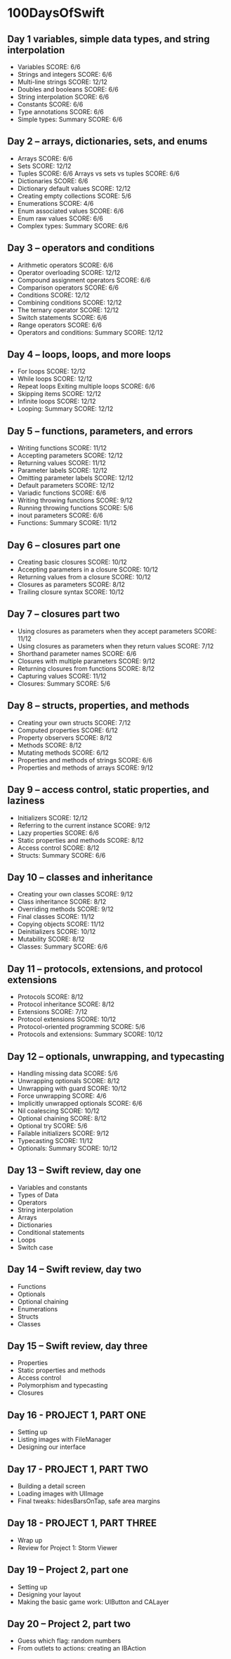 # 100DaysOfSwift

## Day 1 variables, simple data types, and string interpolation 

- Variables
SCORE: 6/6
- Strings and integers
SCORE: 6/6
- Multi-line strings
SCORE: 12/12
- Doubles and booleans
SCORE: 6/6
- String interpolation
SCORE: 6/6
- Constants
SCORE: 6/6
- Type annotations
SCORE: 6/6
- Simple types: Summary
SCORE: 6/6

## Day 2 – arrays, dictionaries, sets, and enums

- Arrays
SCORE: 6/6
- Sets
SCORE: 12/12
- Tuples
SCORE: 6/6
Arrays vs sets vs tuples
SCORE: 6/6
- Dictionaries
SCORE: 6/6
- Dictionary default values
SCORE: 12/12
- Creating empty collections
SCORE: 5/6
- Enumerations
SCORE: 4/6
- Enum associated values
SCORE: 6/6
- Enum raw values
SCORE: 6/6
- Complex types: Summary
SCORE: 6/6

## Day 3 – operators and conditions

- Arithmetic operators
SCORE: 6/6
- Operator overloading
SCORE: 12/12
- Compound assignment operators
SCORE: 6/6
- Comparison operators
SCORE: 6/6
- Conditions
SCORE: 12/12
- Combining conditions
SCORE: 12/12
- The ternary operator
SCORE: 12/12
- Switch statements
SCORE: 6/6
- Range operators
SCORE: 6/6
- Operators and conditions: Summary
SCORE: 12/12

## Day 4 – loops, loops, and more loops

- For loops
SCORE: 12/12
- While loops
SCORE: 12/12
- Repeat loops
Exiting multiple loops
SCORE: 6/6
- Skipping items
SCORE: 12/12
- Infinite loops
SCORE: 12/12
- Looping: Summary
SCORE: 12/12

## Day 5 – functions, parameters, and errors

- Writing functions
SCORE: 11/12
- Accepting parameters
SCORE: 12/12
- Returning values
SCORE: 11/12
- Parameter labels
SCORE: 12/12
- Omitting parameter labels
SCORE: 12/12
- Default parameters
SCORE: 12/12
- Variadic functions
SCORE: 6/6
- Writing throwing functions
SCORE: 9/12
- Running throwing functions
SCORE: 5/6
- inout parameters
SCORE: 6/6
- Functions: Summary
SCORE: 11/12

## Day 6 – closures part one

- Creating basic closures
SCORE: 10/12
- Accepting parameters in a closure
SCORE: 10/12
- Returning values from a closure
SCORE: 10/12
- Closures as parameters
SCORE: 8/12
- Trailing closure syntax
SCORE: 10/12

## Day 7 – closures part two

- Using closures as parameters when they accept parameters
SCORE: 11/12
- Using closures as parameters when they return values
SCORE: 7/12
- Shorthand parameter names
SCORE: 6/6
- Closures with multiple parameters
SCORE: 9/12
- Returning closures from functions
SCORE: 8/12
- Capturing values
SCORE: 11/12
- Closures: Summary
SCORE: 5/6

## Day 8 – structs, properties, and methods

- Creating your own structs
SCORE: 7/12
- Computed properties
SCORE: 6/12
- Property observers
SCORE: 8/12
- Methods
SCORE: 8/12
- Mutating methods
SCORE: 6/12
- Properties and methods of strings
SCORE: 6/6
- Properties and methods of arrays
SCORE: 9/12

## Day 9 – access control, static properties, and laziness

- Initializers
SCORE: 12/12
- Referring to the current instance
SCORE: 9/12
- Lazy properties
SCORE: 6/6
- Static properties and methods
SCORE: 8/12
- Access control
SCORE: 8/12
- Structs: Summary
SCORE: 6/6

## Day 10 – classes and inheritance

- Creating your own classes
SCORE: 9/12
- Class inheritance
SCORE: 8/12
- Overriding methods
SCORE: 9/12
- Final classes
SCORE: 11/12
- Copying objects
SCORE: 11/12
- Deinitializers
SCORE: 10/12
- Mutability
SCORE: 8/12
- Classes: Summary
SCORE: 6/6

## Day 11 – protocols, extensions, and protocol extensions

- Protocols
SCORE: 8/12
- Protocol inheritance
SCORE: 8/12
- Extensions
SCORE: 7/12
- Protocol extensions
SCORE: 10/12
- Protocol-oriented programming
SCORE: 5/6
- Protocols and extensions: Summary
SCORE: 10/12

## Day 12 – optionals, unwrapping, and typecasting

- Handling missing data
SCORE: 5/6
- Unwrapping optionals
SCORE: 8/12
- Unwrapping with guard
SCORE: 10/12
- Force unwrapping
SCORE: 4/6
- Implicitly unwrapped optionals
SCORE: 6/6
- Nil coalescing
SCORE: 10/12
- Optional chaining
SCORE: 8/12
- Optional try
SCORE: 5/6
- Failable initializers
SCORE: 9/12
- Typecasting
SCORE: 11/12
- Optionals: Summary
SCORE: 10/12

## Day 13 – Swift review, day one

- Variables and constants
- Types of Data
- Operators
- String interpolation
- Arrays
- Dictionaries
- Conditional statements
- Loops
- Switch case


## Day 14 – Swift review, day two

- Functions
- Optionals
- Optional chaining
- Enumerations
- Structs
- Classes

## Day 15 – Swift review, day three

- Properties
- Static properties and methods
- Access control
- Polymorphism and typecasting
- Closures

## Day 16 - PROJECT 1, PART ONE

- Setting up
- Listing images with FileManager
- Designing our interface

## Day 17 - PROJECT 1, PART TWO

- Building a detail screen
- Loading images with UIImage
- Final tweaks: hidesBarsOnTap, safe area margins

## Day 18 - PROJECT 1, PART THREE

- Wrap up
- Review for Project 1: Storm Viewer

## Day 19 – Project 2, part one

- Setting up
- Designing your layout
- Making the basic game work: UIButton and CALayer

## Day 20 – Project 2, part two

- Guess which flag: random numbers
- From outlets to actions: creating an IBAction
